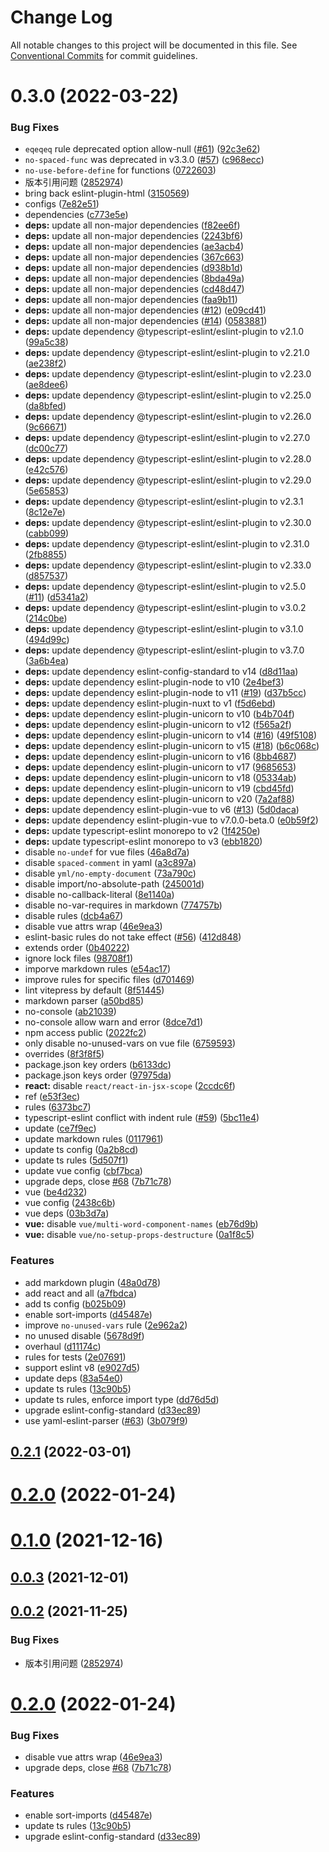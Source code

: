 # Change Log

All notable changes to this project will be documented in this file.
See [Conventional Commits](https://conventionalcommits.org) for commit guidelines.

# 0.3.0 (2022-03-22)


### Bug Fixes

* `eqeqeq` rule deprecated option allow-null ([#61](https://github.com/imyangyong/eslint-config/issues/61)) ([92c3e62](https://github.com/imyangyong/eslint-config/commit/92c3e62135d7a654f5de8a59f251f8a8e4a80686))
* `no-spaced-func` was deprecated in v3.3.0 ([#57](https://github.com/imyangyong/eslint-config/issues/57)) ([c968ecc](https://github.com/imyangyong/eslint-config/commit/c968eccbcda3f94fb8b66ed08051c41bde3acb48))
* `no-use-before-define` for functions ([0722603](https://github.com/imyangyong/eslint-config/commit/0722603cfee659abab80e9e7f30a8112702ccc12))
* 版本引用问题 ([2852974](https://github.com/imyangyong/eslint-config/commit/28529746e864a55f04b24ed2fe527620546d6c03))
* bring back eslint-plugin-html ([3150569](https://github.com/imyangyong/eslint-config/commit/31505698e4738ac77e074d6cddf89fd16b0ed01f))
* configs ([7e82e51](https://github.com/imyangyong/eslint-config/commit/7e82e51fcaf532686a82b3f2008195ec3cfd84ce))
* dependencies ([c773e5e](https://github.com/imyangyong/eslint-config/commit/c773e5e043ad37a90785ccfe4834b4fcd2a9dadd))
* **deps:** update all non-major dependencies ([f82ee6f](https://github.com/imyangyong/eslint-config/commit/f82ee6fce9153f098c8fbbeef17f88261e08176f))
* **deps:** update all non-major dependencies ([2243bf6](https://github.com/imyangyong/eslint-config/commit/2243bf67fac0f75c1a4e35c604f49ebb2092d960))
* **deps:** update all non-major dependencies ([ae3acb4](https://github.com/imyangyong/eslint-config/commit/ae3acb40f34fa117bb0afe6f9959daa5c0f9a197))
* **deps:** update all non-major dependencies ([367c663](https://github.com/imyangyong/eslint-config/commit/367c663eb0eca976b2e932d5666b0e47f751a03c))
* **deps:** update all non-major dependencies ([d938b1d](https://github.com/imyangyong/eslint-config/commit/d938b1d714e429f4dd4cce56b8b2c4cdee0de242))
* **deps:** update all non-major dependencies ([8bda49a](https://github.com/imyangyong/eslint-config/commit/8bda49afb37d50c647995354cec4d11589eeef8f))
* **deps:** update all non-major dependencies ([cd48d47](https://github.com/imyangyong/eslint-config/commit/cd48d476bfe63623b66d9d5107b794f3b2e73129))
* **deps:** update all non-major dependencies ([faa9b11](https://github.com/imyangyong/eslint-config/commit/faa9b11d52d5d34a4c89917bb6b1aeaa8f7bbdb2))
* **deps:** update all non-major dependencies ([#12](https://github.com/imyangyong/eslint-config/issues/12)) ([e09cd41](https://github.com/imyangyong/eslint-config/commit/e09cd415f12fa1afe18430c50f6b72189700aa8c))
* **deps:** update all non-major dependencies ([#14](https://github.com/imyangyong/eslint-config/issues/14)) ([0583881](https://github.com/imyangyong/eslint-config/commit/05838817541d500e3aab0e215f879c1c7ceb7ced))
* **deps:** update dependency @typescript-eslint/eslint-plugin to v2.1.0 ([99a5c38](https://github.com/imyangyong/eslint-config/commit/99a5c38fec74924f4014ce655a74e74c0493252a))
* **deps:** update dependency @typescript-eslint/eslint-plugin to v2.21.0 ([ae238f2](https://github.com/imyangyong/eslint-config/commit/ae238f275c17c8959274da007b60cae2f029b7d0))
* **deps:** update dependency @typescript-eslint/eslint-plugin to v2.23.0 ([ae8dee6](https://github.com/imyangyong/eslint-config/commit/ae8dee603589f80410cb19a009a4f50a7daf5472))
* **deps:** update dependency @typescript-eslint/eslint-plugin to v2.25.0 ([da8bfed](https://github.com/imyangyong/eslint-config/commit/da8bfed5c582940ebef807cc396a4c28de7135dd))
* **deps:** update dependency @typescript-eslint/eslint-plugin to v2.26.0 ([9c66671](https://github.com/imyangyong/eslint-config/commit/9c666715c2eef912e343649875441a564486d5ec))
* **deps:** update dependency @typescript-eslint/eslint-plugin to v2.27.0 ([dc00c77](https://github.com/imyangyong/eslint-config/commit/dc00c77075c87f8e49b39b32d44ca4fde0590731))
* **deps:** update dependency @typescript-eslint/eslint-plugin to v2.28.0 ([e42c576](https://github.com/imyangyong/eslint-config/commit/e42c5767f6f9a9013286354ee238977b36bbbee2))
* **deps:** update dependency @typescript-eslint/eslint-plugin to v2.29.0 ([5e65853](https://github.com/imyangyong/eslint-config/commit/5e6585335d4f7b88355a7430911c9712bcd20115))
* **deps:** update dependency @typescript-eslint/eslint-plugin to v2.3.1 ([8c12e7e](https://github.com/imyangyong/eslint-config/commit/8c12e7e8cb39b2f0ce9d5e78a8b10a9eee7e30b0))
* **deps:** update dependency @typescript-eslint/eslint-plugin to v2.30.0 ([cabb099](https://github.com/imyangyong/eslint-config/commit/cabb0999cd95d63fd35b50a0073c324f54a621e5))
* **deps:** update dependency @typescript-eslint/eslint-plugin to v2.31.0 ([2fb8855](https://github.com/imyangyong/eslint-config/commit/2fb885521b80ba72511b1005ad919ed148c99428))
* **deps:** update dependency @typescript-eslint/eslint-plugin to v2.33.0 ([d857537](https://github.com/imyangyong/eslint-config/commit/d8575375f6505bfee4165dc33b1cd924b63fb15e))
* **deps:** update dependency @typescript-eslint/eslint-plugin to v2.5.0 ([#11](https://github.com/imyangyong/eslint-config/issues/11)) ([d5341a2](https://github.com/imyangyong/eslint-config/commit/d5341a2507bff753715f2d29e25bb6ab8320cd61))
* **deps:** update dependency @typescript-eslint/eslint-plugin to v3.0.2 ([214c0be](https://github.com/imyangyong/eslint-config/commit/214c0be0292d8b95d57d1fe0272ee7af7a130b78))
* **deps:** update dependency @typescript-eslint/eslint-plugin to v3.1.0 ([494d99c](https://github.com/imyangyong/eslint-config/commit/494d99c2bb52895a055cea7be9b50494a6a67358))
* **deps:** update dependency @typescript-eslint/eslint-plugin to v3.7.0 ([3a6b4ea](https://github.com/imyangyong/eslint-config/commit/3a6b4ea59ec8b9a4d75452ae1f6fd2c51d96b242))
* **deps:** update dependency eslint-config-standard to v14 ([d8d11aa](https://github.com/imyangyong/eslint-config/commit/d8d11aa4ffaf429eede911407738270ac4f8629c))
* **deps:** update dependency eslint-plugin-node to v10 ([2e4bef3](https://github.com/imyangyong/eslint-config/commit/2e4bef39272166241a77acb914c2262562863ba5))
* **deps:** update dependency eslint-plugin-node to v11 ([#19](https://github.com/imyangyong/eslint-config/issues/19)) ([d37b5cc](https://github.com/imyangyong/eslint-config/commit/d37b5cc912b017eeca513a806a3f755c1094bafe))
* **deps:** update dependency eslint-plugin-nuxt to v1 ([f5d6ebd](https://github.com/imyangyong/eslint-config/commit/f5d6ebda7cfa17ad8992e1ccc4fd9be020711375))
* **deps:** update dependency eslint-plugin-unicorn to v10 ([b4b704f](https://github.com/imyangyong/eslint-config/commit/b4b704fb81cf9858c8ad42d8f514d737705a4129))
* **deps:** update dependency eslint-plugin-unicorn to v12 ([f565a2f](https://github.com/imyangyong/eslint-config/commit/f565a2f86e64f150208acefd000bc0da301451dd))
* **deps:** update dependency eslint-plugin-unicorn to v14 ([#16](https://github.com/imyangyong/eslint-config/issues/16)) ([49f5108](https://github.com/imyangyong/eslint-config/commit/49f5108fb2144f6ccc5f6a15d1bc135542070168))
* **deps:** update dependency eslint-plugin-unicorn to v15 ([#18](https://github.com/imyangyong/eslint-config/issues/18)) ([b6c068c](https://github.com/imyangyong/eslint-config/commit/b6c068cf01539d2d94867664cbc54728fa99852e))
* **deps:** update dependency eslint-plugin-unicorn to v16 ([8bb4687](https://github.com/imyangyong/eslint-config/commit/8bb46879d8beda646e06e558db6ea7489d0e02cc))
* **deps:** update dependency eslint-plugin-unicorn to v17 ([9685653](https://github.com/imyangyong/eslint-config/commit/96856537cd165d553dc745b96332889daebf75a4))
* **deps:** update dependency eslint-plugin-unicorn to v18 ([05334ab](https://github.com/imyangyong/eslint-config/commit/05334ab400e3a4d172251264c45faae1fcafd861))
* **deps:** update dependency eslint-plugin-unicorn to v19 ([cbd45fd](https://github.com/imyangyong/eslint-config/commit/cbd45fdcf9d06cbcf66bd2c23510ac36b330941b))
* **deps:** update dependency eslint-plugin-unicorn to v20 ([7a2af88](https://github.com/imyangyong/eslint-config/commit/7a2af88bd9935f58df3ac0b733642ec32fb9f722))
* **deps:** update dependency eslint-plugin-vue to v6 ([#13](https://github.com/imyangyong/eslint-config/issues/13)) ([5d0daca](https://github.com/imyangyong/eslint-config/commit/5d0dacae0af218e30868fcfb7b60afd6dbeda45b))
* **deps:** update dependency eslint-plugin-vue to v7.0.0-beta.0 ([e0b59f2](https://github.com/imyangyong/eslint-config/commit/e0b59f271fa3c679e5c4a7d61b5af79cef37721f))
* **deps:** update typescript-eslint monorepo to v2 ([1f4250e](https://github.com/imyangyong/eslint-config/commit/1f4250e75ea44a9e1280b4cfcea63ffd9a32aa80))
* **deps:** update typescript-eslint monorepo to v3 ([ebb1820](https://github.com/imyangyong/eslint-config/commit/ebb18209d5c8417da41be7ca8b2b8658bd4ba1a5))
* disable `no-undef` for vue files ([46a8d7a](https://github.com/imyangyong/eslint-config/commit/46a8d7acdee3a99d6838bf427c6fd2b133f70ddc))
* disable `spaced-comment` in yaml ([a3c897a](https://github.com/imyangyong/eslint-config/commit/a3c897a9ece0b15508564aa3dc1837eaaa161680))
* disable `yml/no-empty-document` ([73a790c](https://github.com/imyangyong/eslint-config/commit/73a790c1d08f9ce9837cbad03d3f8b68a6b9a5f8))
* disable import/no-absolute-path ([245001d](https://github.com/imyangyong/eslint-config/commit/245001d08129b3ec4961741d596f70abb2c9be5f))
* disable no-callback-literal ([8e1140a](https://github.com/imyangyong/eslint-config/commit/8e1140aef29d3562eac9f009f45c7160494eec67))
* disable no-var-requires in markdown ([774757b](https://github.com/imyangyong/eslint-config/commit/774757b0e5142f44678b1bd6f0db04aff0a5ee1f))
* disable rules ([dcb4a67](https://github.com/imyangyong/eslint-config/commit/dcb4a67de26a19376ae0db67e14663cbb355680d))
* disable vue attrs wrap ([46e9ea3](https://github.com/imyangyong/eslint-config/commit/46e9ea35b9ba4d112cdd0290f0f3cd0309c79416))
* eslint-basic rules do not take effect ([#56](https://github.com/imyangyong/eslint-config/issues/56)) ([412d848](https://github.com/imyangyong/eslint-config/commit/412d8480d951e8361dda69be8a7e8722c255b755))
* extends order ([0b40222](https://github.com/imyangyong/eslint-config/commit/0b40222ae9e6b659fa802d91e5a074665345b67a))
* ignore lock files ([98708f1](https://github.com/imyangyong/eslint-config/commit/98708f19962c2544ed5fb3385c9cd0054b44c981))
* imporve markdown rules ([e54ac17](https://github.com/imyangyong/eslint-config/commit/e54ac17e09090fd6ff18e65ecaf312b2a0556aa6))
* improve rules for specific files ([d701469](https://github.com/imyangyong/eslint-config/commit/d701469a551b2321cab6d75bf18eb71d96dd6f2a))
* lint vitepress by default ([8f51445](https://github.com/imyangyong/eslint-config/commit/8f51445a6781c98163a439b25b4fa1c1a6649110))
* markdown parser ([a50bd85](https://github.com/imyangyong/eslint-config/commit/a50bd851d16a5d80b90a950a0466317e5c2f7575))
* no-console ([ab21039](https://github.com/imyangyong/eslint-config/commit/ab21039962d1e24f026714abd394dbea19199eb2))
* no-console allow warn and error ([8dce7d1](https://github.com/imyangyong/eslint-config/commit/8dce7d171d81b5e5a74188fc74b24a90227fac5e))
* npm access public ([2022fc2](https://github.com/imyangyong/eslint-config/commit/2022fc2a1f93c9b7b1a331b465a6fe9bca174d82))
* only disable no-unused-vars on vue file ([6759593](https://github.com/imyangyong/eslint-config/commit/67595932e447824837d9776204c9b559cb06a185))
* overrides ([8f3f8f5](https://github.com/imyangyong/eslint-config/commit/8f3f8f5a42e1864b42ba7b276b1e8efdb2e80e27))
* package.json key orders ([b6133dc](https://github.com/imyangyong/eslint-config/commit/b6133dcd42b1b051e4bd150897c9b307e61eda51))
* package.json keys order ([97975da](https://github.com/imyangyong/eslint-config/commit/97975dafc50c919b7a5a46fe94314e4f367bde22))
* **react:** disable `react/react-in-jsx-scope` ([2ccdc6f](https://github.com/imyangyong/eslint-config/commit/2ccdc6f2a5850081a12a7484625745dfbb371cc9))
* ref ([e53f3ec](https://github.com/imyangyong/eslint-config/commit/e53f3ec8dbc1cc3e32d57c08604b2b1d51661ca4))
* rules ([6373bc7](https://github.com/imyangyong/eslint-config/commit/6373bc7ec95fd97379ee6b550148fa34f0611ace))
* typescript-eslint conflict with indent rule ([#59](https://github.com/imyangyong/eslint-config/issues/59)) ([5bc11e4](https://github.com/imyangyong/eslint-config/commit/5bc11e42e69d00c3b4be279338ae14a65b4886e5))
* update ([ce7f9ec](https://github.com/imyangyong/eslint-config/commit/ce7f9ec9687fea47757e973344fd2068cc7e5a8f))
* update markdown rules ([0117961](https://github.com/imyangyong/eslint-config/commit/0117961e430a4f8cd6ad942ba19631f1c7e19459))
* update ts config ([0a2b8cd](https://github.com/imyangyong/eslint-config/commit/0a2b8cdedef251c724c6c2f9394debf96ada2d66))
* update ts rules ([5d507f1](https://github.com/imyangyong/eslint-config/commit/5d507f1d93d51d0164224a27dcb5a147d7036ef9))
* update vue config ([cbf7bca](https://github.com/imyangyong/eslint-config/commit/cbf7bca6d238e37c0793553e9b20ab1e4624bb24))
* upgrade deps, close [#68](https://github.com/imyangyong/eslint-config/issues/68) ([7b71c78](https://github.com/imyangyong/eslint-config/commit/7b71c7852d3db3df05961893b4f085c16d95d274))
* vue ([be4d232](https://github.com/imyangyong/eslint-config/commit/be4d232fb84f3d9508c3ebf4f980e95fc13399f8))
* vue config ([2438c6b](https://github.com/imyangyong/eslint-config/commit/2438c6b929d0a99579d090e61abf95d061a9f091))
* vue deps ([03b3d7a](https://github.com/imyangyong/eslint-config/commit/03b3d7a295524dd1f665c938e227d44879dc27d1))
* **vue:** disable `vue/multi-word-component-names` ([eb76d9b](https://github.com/imyangyong/eslint-config/commit/eb76d9b8bb2dd09ee8baaeec9c4e8610377e9e73))
* **vue:** disable `vue/no-setup-props-destructure` ([0a1f8c5](https://github.com/imyangyong/eslint-config/commit/0a1f8c56124ac1735e7b26879ac3e6ab9289ca74))


### Features

* add markdown plugin ([48a0d78](https://github.com/imyangyong/eslint-config/commit/48a0d78824f99e4a50ac1ff14a154c36ce817700))
* add react and all ([a7fbdca](https://github.com/imyangyong/eslint-config/commit/a7fbdcad4b20294e26e817fae468f468376e49cf))
* add ts config ([b025b09](https://github.com/imyangyong/eslint-config/commit/b025b09a5fb7ebc55af0c4d8be7fe4a98cabdd06))
* enable sort-imports ([d45487e](https://github.com/imyangyong/eslint-config/commit/d45487e1f606ce88ca2e36b93953a1af4b726bc1))
* improve `no-unused-vars` rule ([2e962a2](https://github.com/imyangyong/eslint-config/commit/2e962a278571113853435221e8c3d43bd9fa1421))
* no unused disable ([5678d9f](https://github.com/imyangyong/eslint-config/commit/5678d9f5c3f72669d79434fba108c01d28f339e3))
* overhaul ([d11174c](https://github.com/imyangyong/eslint-config/commit/d11174c6ddfa6fad5c3f47564985a65f46f83bff))
* rules for tests ([2e07691](https://github.com/imyangyong/eslint-config/commit/2e07691eebc3d74bf0c9d8b14cedc7ef7c89fbfb))
* support eslint v8 ([e9027d5](https://github.com/imyangyong/eslint-config/commit/e9027d5e20540dd6c6adb6a970a6dcbcf7314a81))
* update deps ([83a54e0](https://github.com/imyangyong/eslint-config/commit/83a54e07d5f1b93df726cbd8d81fb5abee5f60bc))
* update ts rules ([13c90b5](https://github.com/imyangyong/eslint-config/commit/13c90b51504d098ea819dad29888fa5e12f11d3c))
* update ts rules, enforce import type ([dd76d5d](https://github.com/imyangyong/eslint-config/commit/dd76d5d8d9e0f016a00ab92f65cadb1655395c1c))
* upgrade eslint-config-standard ([d33ec89](https://github.com/imyangyong/eslint-config/commit/d33ec89b7619895cf1541e597e0cb664f69fc95f))
* use yaml-eslint-parser ([#63](https://github.com/imyangyong/eslint-config/issues/63)) ([3b079f9](https://github.com/imyangyong/eslint-config/commit/3b079f94254639a6e9dc77b687350aaefcb7efe5))





## [0.2.1](https://github.com/imyangyong/eslint-config/compare/v0.16.1...v0.2.1) (2022-03-01)



# [0.2.0](https://github.com/imyangyong/eslint-config/compare/v0.16.0...v0.2.0) (2022-01-24)



# [0.1.0](https://github.com/imyangyong/eslint-config/compare/v0.13.1...v0.1.0) (2021-12-16)



## [0.0.3](https://github.com/imyangyong/eslint-config/compare/v0.11.1...v0.0.3) (2021-12-01)



## [0.0.2](https://github.com/imyangyong/eslint-config/compare/v0.10.0...v0.0.2) (2021-11-25)


### Bug Fixes

* 版本引用问题 ([2852974](https://github.com/imyangyong/eslint-config/commit/28529746e864a55f04b24ed2fe527620546d6c03))





# [0.2.0](https://github.com/imyangyong/eslint-config/compare/v0.1.0...v0.2.0) (2022-01-24)


### Bug Fixes

* disable vue attrs wrap ([46e9ea3](https://github.com/imyangyong/eslint-config/commit/46e9ea35b9ba4d112cdd0290f0f3cd0309c79416))
* upgrade deps, close [#68](https://github.com/imyangyong/eslint-config/issues/68) ([7b71c78](https://github.com/imyangyong/eslint-config/commit/7b71c7852d3db3df05961893b4f085c16d95d274))


### Features

* enable sort-imports ([d45487e](https://github.com/imyangyong/eslint-config/commit/d45487e1f606ce88ca2e36b93953a1af4b726bc1))
* update ts rules ([13c90b5](https://github.com/imyangyong/eslint-config/commit/13c90b51504d098ea819dad29888fa5e12f11d3c))
* upgrade eslint-config-standard ([d33ec89](https://github.com/imyangyong/eslint-config/commit/d33ec89b7619895cf1541e597e0cb664f69fc95f))
